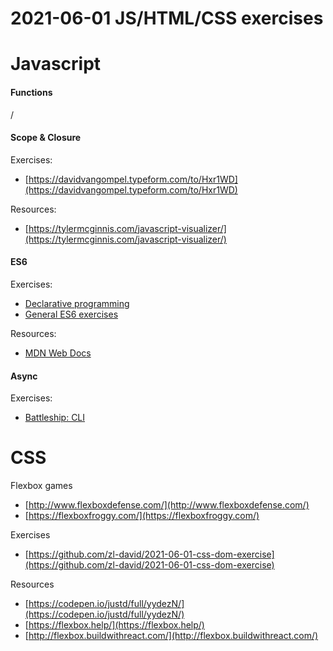 # 2021-06-01 JS/HTML/CSS exercises

# Javascript

#### Functions

/

#### Scope & Closure

Exercises:

- [https://davidvangompel.typeform.com/to/Hxr1WD](https://davidvangompel.typeform.com/to/Hxr1WD)

Resources:

- [https://tylermcginnis.com/javascript-visualizer/](https://tylermcginnis.com/javascript-visualizer/)

#### ES6

Exercises:

- [Declarative programming](https://codesandbox.io/s/declarative-programming-exercises-plslr)
- [General ES6 exercises](https://codesandbox.io/s/es6-exercises-0kjyk)

Resources:

- [MDN Web Docs](https://developer.mozilla.org/en-US/docs/Web/JavaScript)

#### Async

Exercises:
- [Battleship: CLI](https://github.com/zl-david/2021-06-01-battleship-start)

# CSS

Flexbox games

- [http://www.flexboxdefense.com/](http://www.flexboxdefense.com/)
- [https://flexboxfroggy.com/](https://flexboxfroggy.com/)

Exercises

- [https://github.com/zl-david/2021-06-01-css-dom-exercise](https://github.com/zl-david/2021-06-01-css-dom-exercise)

Resources

- [https://codepen.io/justd/full/yydezN/](https://codepen.io/justd/full/yydezN/)
- [https://flexbox.help/](https://flexbox.help/)
- [http://flexbox.buildwithreact.com/](http://flexbox.buildwithreact.com/)

